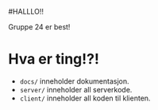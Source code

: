 #HALLLO!!

Gruppe 24 er best! 


# Hva er ting!?!

 - `docs/` inneholder dokumentasjon.
 - `server/` inneholder all serverkode.
 - `client/` inneholder all koden til klienten.
